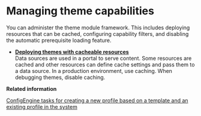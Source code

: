 # Managing theme capabilities

You can administer the theme module framework. This includes deploying resources that can be cached, configuring capability filters, and disabling the automatic prerequisite loading feature.

-   **[Deploying themes with cacheable resources](../dev-theme/themeopt_mod_adminmod.md)**  
Data sources are used in a portal to serve content. Some resources are cached and other resources can define cache settings and pass them to a data source. In a production environment, use caching. When debugging themes, disable caching.


**Related information**  


[ConfigEngine tasks for creating a new profile based on a template and an existing profile in the system](../dev-theme/themeopt_configengine_profile.md)

